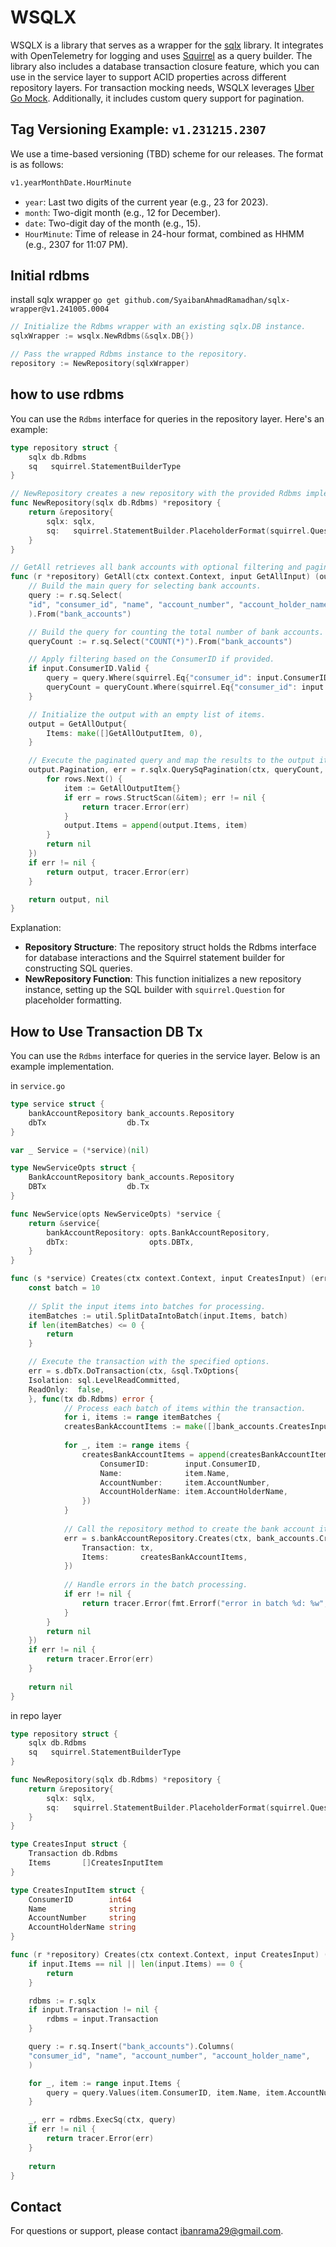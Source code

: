 # WSQLX
WSQLX is a library that serves as a wrapper for the [sqlx](https://github.com/jmoiron/sqlx) library. It integrates with OpenTelemetry for logging and uses [Squirrel](https://github.com/Masterminds/squirrel) as a query builder. The library also includes a database transaction closure feature, which you can use in the service layer to support ACID properties across different repository layers. For transaction mocking needs, WSQLX leverages [Uber Go Mock](https://github.com/uber-go/mock). Additionally, it includes custom query support for pagination.

## Tag Versioning Example: `v1.231215.2307`
We use a time-based versioning (TBD) scheme for our releases. The format is as follows:
```txt
v1.yearMonthDate.HourMinute
```
- `year`: Last two digits of the current year (e.g., 23 for 2023).
- `month`: Two-digit month (e.g., 12 for December).
- `date`: Two-digit day of the month (e.g., 15).
- `HourMinute`: Time of release in 24-hour format, combined as HHMM (e.g., 2307 for 11:07 PM).

## Initial rdbms 
install sqlx wrapper `go get github.com/SyaibanAhmadRamadhan/sqlx-wrapper@v1.241005.0004`
```Go
// Initialize the Rdbms wrapper with an existing sqlx.DB instance.
sqlxWrapper := wsqlx.NewRdbms(&sqlx.DB{})

// Pass the wrapped Rdbms instance to the repository.
repository := NewRepository(sqlxWrapper)
```

## how to use rdbms
You can use the `Rdbms` interface for queries in the repository layer. Here's an example:
```Go
type repository struct {
    sqlx db.Rdbms
    sq   squirrel.StatementBuilderType
}

// NewRepository creates a new repository with the provided Rdbms implementation.
func NewRepository(sqlx db.Rdbms) *repository {
    return &repository{
        sqlx: sqlx,
        sq:   squirrel.StatementBuilder.PlaceholderFormat(squirrel.Question),
    }
}

// GetAll retrieves all bank accounts with optional filtering and pagination.
func (r *repository) GetAll(ctx context.Context, input GetAllInput) (output GetAllOutput, err error) {
    // Build the main query for selecting bank accounts.
    query := r.sq.Select(
    "id", "consumer_id", "name", "account_number", "account_holder_name",
    ).From("bank_accounts")

    // Build the query for counting the total number of bank accounts.
    queryCount := r.sq.Select("COUNT(*)").From("bank_accounts")

    // Apply filtering based on the ConsumerID if provided.
    if input.ConsumerID.Valid {
        query = query.Where(squirrel.Eq{"consumer_id": input.ConsumerID.Int64})
        queryCount = queryCount.Where(squirrel.Eq{"consumer_id": input.ConsumerID.Int64})
    }

    // Initialize the output with an empty list of items.
    output = GetAllOutput{
        Items: make([]GetAllOutputItem, 0),
    }

    // Execute the paginated query and map the results to the output items.
    output.Pagination, err = r.sqlx.QuerySqPagination(ctx, queryCount, query, input.Pagination, func(rows *sqlx.Rows) (err error) {
        for rows.Next() {
            item := GetAllOutputItem{}
            if err = rows.StructScan(&item); err != nil {
                return tracer.Error(err)
            }
            output.Items = append(output.Items, item)
        }
        return nil
    })
    if err != nil {
        return output, tracer.Error(err)
    }

    return output, nil
}
```
Explanation:
- **Repository Structure**: The repository struct holds the Rdbms interface for database interactions and the Squirrel statement builder for constructing SQL queries.
- **NewRepository Function**: This function initializes a new repository instance, setting up the SQL builder with `squirrel.Question` for placeholder formatting.

## How to Use Transaction DB Tx
You can use the `Rdbms` interface for queries in the service layer. Below is an example implementation.

in `service.go`
```Go
type service struct {
    bankAccountRepository bank_accounts.Repository
    dbTx                  db.Tx
}

var _ Service = (*service)(nil)

type NewServiceOpts struct {
    BankAccountRepository bank_accounts.Repository
    DBTx                  db.Tx
}

func NewService(opts NewServiceOpts) *service {
    return &service{
        bankAccountRepository: opts.BankAccountRepository,
        dbTx:                  opts.DBTx,
    }
}

func (s *service) Creates(ctx context.Context, input CreatesInput) (err error) {
    const batch = 10
    
    // Split the input items into batches for processing.
    itemBatches := util.SplitDataIntoBatch(input.Items, batch)
    if len(itemBatches) <= 0 {
        return
    }

    // Execute the transaction with the specified options.
    err = s.dbTx.DoTransaction(ctx, &sql.TxOptions{
    Isolation: sql.LevelReadCommitted,
    ReadOnly:  false,
    }, func(tx db.Rdbms) error {
            // Process each batch of items within the transaction.
            for i, items := range itemBatches {
            createsBankAccountItems := make([]bank_accounts.CreatesInputItem, 0)
            
            for _, item := range items {
                createsBankAccountItems = append(createsBankAccountItems, bank_accounts.CreatesInputItem{
                    ConsumerID:        input.ConsumerID,
                    Name:              item.Name,
                    AccountNumber:     item.AccountNumber,
                    AccountHolderName: item.AccountHolderName,
                })
            }
            
            // Call the repository method to create the bank account items.
            err = s.bankAccountRepository.Creates(ctx, bank_accounts.CreatesInput{
                Transaction: tx,
                Items:       createsBankAccountItems,
            })
            
            // Handle errors in the batch processing.
            if err != nil {
                return tracer.Error(fmt.Errorf("error in batch %d: %w", i, err))
            }
        }
        return nil
    })
    if err != nil {
        return tracer.Error(err)
    }
    
    return nil
}
```

in repo layer
```Go
type repository struct {
	sqlx db.Rdbms
	sq   squirrel.StatementBuilderType
}

func NewRepository(sqlx db.Rdbms) *repository {
	return &repository{
		sqlx: sqlx,
		sq:   squirrel.StatementBuilder.PlaceholderFormat(squirrel.Question),
	}
}

type CreatesInput struct {
    Transaction db.Rdbms
    Items       []CreatesInputItem
}

type CreatesInputItem struct {
    ConsumerID        int64
    Name              string
    AccountNumber     string
    AccountHolderName string
}

func (r *repository) Creates(ctx context.Context, input CreatesInput) (err error) {
    if input.Items == nil || len(input.Items) == 0 {
        return
    }

    rdbms := r.sqlx
    if input.Transaction != nil {
        rdbms = input.Transaction
    }

    query := r.sq.Insert("bank_accounts").Columns(
    "consumer_id", "name", "account_number", "account_holder_name",
    )

    for _, item := range input.Items {
        query = query.Values(item.ConsumerID, item.Name, item.AccountNumber, item.AccountHolderName)
    }

    _, err = rdbms.ExecSq(ctx, query)
    if err != nil {
        return tracer.Error(err)
    }
	
    return
}
```

## Contact
For questions or support, please contact ibanrama29@gmail.com.